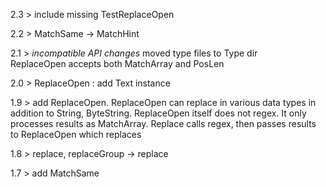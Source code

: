 2.3 >      include missing TestReplaceOpen 
    
2.2 >      MatchSame -> MatchHint    

2.1 >      *incompatible API changes*
            moved type files to Type dir   
            ReplaceOpen accepts both MatchArray and PosLen
    
2.0 >      ReplaceOpen : add Text instance
    
1.9 >     add ReplaceOpen. ReplaceOpen can replace in various data types in addition to String, ByteString. 
        ReplaceOpen itself does not regex. It only processes results as MatchArray. 
        Replace calls regex, then passes results to ReplaceOpen which replaces
    
1.8 >    replace, replaceGroup -> replace

1.7 >     add MatchSame
                                   